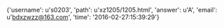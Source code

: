 {'username': u's0203', 'path': u'xz1205/1205.html', 'answer': u'A', 'email': u'bdxzwzz@163.com', 'time': '2016-02-27:15:39:29'}
